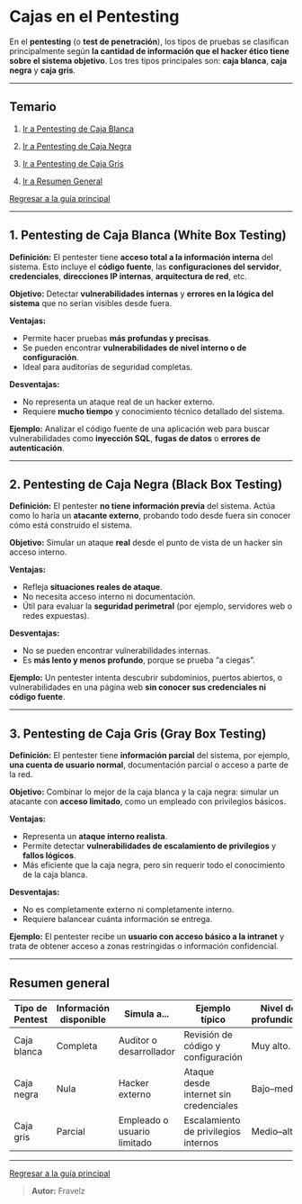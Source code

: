 # Cajas en el Pentesting

En el **pentesting** (o **test de penetración**), los tipos de pruebas se clasifican principalmente según **la cantidad de información que el hacker ético tiene sobre el sistema objetivo**.
Los tres tipos principales son: **caja blanca**, **caja negra** y **caja gris**.

---

## Temario

1. [Ir a Pentesting de Caja Blanca](#1-pentesting-de-caja-blanca-white-box-testing)

2. [Ir a Pentesting de Caja Negra](#2-pentesting-de-caja-negra-black-box-testing)

3. [Ir a Pentesting de Caja Gris](#3-pentesting-de-caja-gris-gray-box-testing)

4. [Ir a Resumen General](#resumen-general)

[Regresar a la guía principal](./../readme.md#4-pentesting)

---

## 1. Pentesting de Caja Blanca (White Box Testing)

**Definición:**
El pentester tiene **acceso total a la información interna** del sistema.
Esto incluye el **código fuente**, las **configuraciones del servidor**, **credenciales**, **direcciones IP internas**, **arquitectura de red**, etc.

**Objetivo:**
Detectar **vulnerabilidades internas** y **errores en la lógica del sistema** que no serían visibles desde fuera.

**Ventajas:**

* Permite hacer pruebas **más profundas y precisas**.
* Se pueden encontrar **vulnerabilidades de nivel interno o de configuración**.
* Ideal para auditorías de seguridad completas.

**Desventajas:**

* No representa un ataque real de un hacker externo.
* Requiere **mucho tiempo** y conocimiento técnico detallado del sistema.

**Ejemplo:**
Analizar el código fuente de una aplicación web para buscar vulnerabilidades como **inyección SQL**, **fugas de datos** o **errores de autenticación**.

---

## **2. Pentesting de Caja Negra (Black Box Testing)**

**Definición:**
El pentester **no tiene información previa** del sistema.
Actúa como lo haría un **atacante externo**, probando todo desde fuera sin conocer cómo está construido el sistema.

**Objetivo:**
Simular un ataque **real** desde el punto de vista de un hacker sin acceso interno.

**Ventajas:**

* Refleja **situaciones reales de ataque**.
* No necesita acceso interno ni documentación.
* Útil para evaluar la **seguridad perimetral** (por ejemplo, servidores web o redes expuestas).

**Desventajas:**

* No se pueden encontrar vulnerabilidades internas.
* Es **más lento y menos profundo**, porque se prueba “a ciegas”.

**Ejemplo:**
Un pentester intenta descubrir subdominios, puertos abiertos, o vulnerabilidades en una página web **sin conocer sus credenciales ni código fuente**.

---

## **3. Pentesting de Caja Gris (Gray Box Testing)**

**Definición:**
El pentester tiene **información parcial** del sistema, por ejemplo, **una cuenta de usuario normal**, documentación parcial o acceso a parte de la red.

**Objetivo:**
Combinar lo mejor de la caja blanca y la caja negra: simular un atacante con **acceso limitado**, como un empleado con privilegios básicos.

**Ventajas:**

* Representa un **ataque interno realista**.
* Permite detectar **vulnerabilidades de escalamiento de privilegios** y **fallos lógicos**.
* Más eficiente que la caja negra, pero sin requerir todo el conocimiento de la caja blanca.

**Desventajas:**

* No es completamente externo ni completamente interno.
* Requiere balancear cuánta información se entrega.

**Ejemplo:**
El pentester recibe un **usuario con acceso básico a la intranet** y trata de obtener acceso a zonas restringidas o información confidencial.

---

## **Resumen general**

| Tipo de Pentest   | Información disponible | Simula a...                 | Ejemplo típico                         | Nivel de profundidad |
| ----------------- | ---------------------- | --------------------------- | -------------------------------------- | -------------------- |
| Caja blanca       | Completa               | Auditor o desarrollador     | Revisión de código y configuración     | Muy alto.            |
| Caja negra        | Nula                   | Hacker externo              | Ataque desde internet sin credenciales | Bajo–medio.          |
| Caja gris         | Parcial                | Empleado o usuario limitado | Escalamiento de privilegios internos   | Medio–alto.          |

---

[Regresar a la guía principal](./../readme.md#4-pentesting)

> **Autor:** Fravelz
